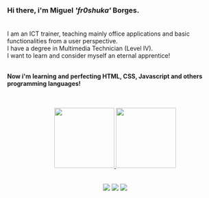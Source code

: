 ### Hi there, i'm Miguel <i>'fr0shuka'</i> Borges.<br><br>

I am an ICT trainer, teaching mainly office applications and basic functionalities from a user perspective.<br>
I have a degree in Multimedia Technician (Level IV). <br>
I want to learn and consider myself an eternal apprentice!<br><br>

<strong>Now i'm learning and perfecting HTML, CSS, Javascript and others programming languages!</strong>
<br><br><br>
<div align="center">
  <a href="https://github.com/fr0shuka">
  <img height="140em" src="https://github-readme-stats.vercel.app/api?username=fr0shuka&show_icons=true&theme=dark&include_all_commits=true&count_private=true"/>
  <img height="140em" src="https://github-readme-stats.vercel.app/api/top-langs/?username=fr0shuka&layout=compact&langs_count=7&theme=dark"/>
</div>
  <br><br>
  <div align="center"> 
    <a href="https://www.linkedin.com/in/miguelborges03/" target="_blank"><img src="https://img.shields.io/badge/-LinkedIn-%230077B5?style=for-the-badge&logo=linkedin&logoColor=white" target="_blank"></a> 
    <a href = "mailto:miguelborges.mb@gmail.com"><img src="https://img.shields.io/badge/-Gmail-%23333?style=for-the-badge&logo=gmail&logoColor=white" target="_blank"></a>
    <a href="https://www.instagram.com/miguelborges.abc/" target="_blank"><img src="https://img.shields.io/badge/-Instagram-%23E4405F?style=for-the-badge&logo=instagram&logoColor=white" target="_blank"></a>

 
</div>
